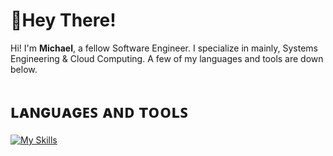 # 👋Hey There!
Hi! I'm **Michael**, a fellow Software Engineer. I specialize in mainly, Systems Engineering & Cloud Computing. A few of my languages and tools are down below.

# ʟᴀɴɢᴜᴀɢᴇꜱ ᴀɴᴅ ᴛᴏᴏʟꜱ
[![My Skills](https://skillicons.dev/icons?i=java,python,ts,mysql,idea,vscode,visualstudio,aws,gcp)](https://skillicons.dev)
